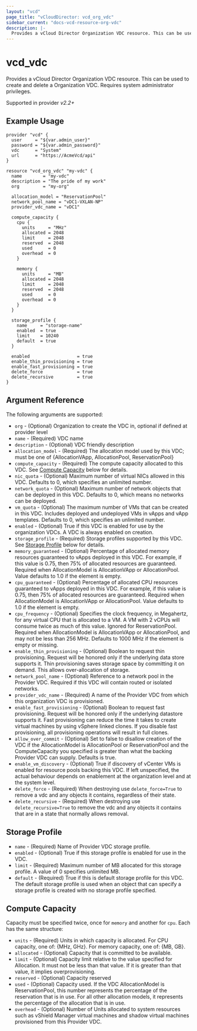 ```yaml
---
layout: "vcd"
page_title: "vCloudDirector: vcd_org_vdc"
sidebar_current: "docs-vcd-resource-org-vdc"
description: |-
  Provides a vCloud Director Organization VDC resource. This can be used to create and delete a Organization VDC.
---
```


# vcd\_vdc

Provides a vCloud Director Organization VDC resource. This can be used to create and delete a Organization VDC.
Requires system administrator privileges.

Supported in provider *v2.2+*

## Example Usage

```hcl
provider "vcd" {
  user     = "${var.admin_user}"
  password = "${var.admin_password}"
  vdc      = "System"
  url      = "https://AcmeVcd/api"
}

resource "vcd_org_vdc" "my-vdc" {
  name        = "my-vdc"
  description = "The pride of my work"
  org         = "my-org"

  allocation_model = "ReservationPool"
  network_pool_name = "vDC1-VXLAN-NP"
  provider_vdc_name = "vDC1"

  compute_capacity {
    cpu {
      units     = "MHz"
      allocated = 2048
      limit     = 2048
      reserved  = 2048
      used      = 0
      overhead  = 0
    }

    memory {
      units     = "MB"
      allocated = 2048
      limit     = 2048
      reserved  = 2048
      used      = 0
      overhead  = 0
    }
  }

  storage_profile {
    name     = "storage-name"
    enabled  = true
    limit    = 10240
    default  = true    
  }

  enabled                  = true
  enable_thin_provisioning = true
  enable_fast_provisioning = true
  delete_force             = true
  delete_recursive         = true
}
```

## Argument Reference

The following arguments are supported:

* `org` - (Optional) Organization to create the VDC in, optional if defined at provider level
* `name` - (Required) VDC name
* `description` - (Optional) VDC friendly description
* `allocation_model` - (Required) The allocation model used by this VDC; must be one of {AllocationVApp, AllocationPool, ReservationPool}
* `compute_capacity` - (Required) The compute capacity allocated to this VDC.  See [Compute Capacity](#computecapacity) below for details.
* `nic_quota` - (Optional) Maximum number of virtual NICs allowed in this VDC. Defaults to 0, which specifies an unlimited number.
* `network_quota` - (Optional) Maximum number of network objects that can be deployed in this VDC. Defaults to 0, which means no networks can be deployed.
* `vm_quota` - (Optional) The maximum number of VMs that can be created in this VDC. Includes deployed and undeployed VMs in vApps and vApp templates. Defaults to 0, which specifies an unlimited number.
* `enabled` - (Optional) True if this VDC is enabled for use by the organization VDCs. A VDC is always enabled on creation.
* `storage_profile` - (Required) Storage profiles supported by this VDC.  See [Storage Profile](#storageprofile) below for details.
* `memory_guaranteed` - (Optional) Percentage of allocated memory resources guaranteed to vApps deployed in this VDC. For example, if this value is 0.75, then 75% of allocated resources are guaranteed. Required when AllocationModel is AllocationVApp or AllocationPool. Value defaults to 1.0 if the element is empty.
* `cpu_guaranteed` - (Optional) Percentage of allocated CPU resources guaranteed to vApps deployed in this VDC. For example, if this value is 0.75, then 75% of allocated resources are guaranteed. Required when AllocationModel is AllocationVApp or AllocationPool. Value defaults to 1.0 if the element is empty.
* `cpu_frequency` - (Optional) Specifies the clock frequency, in Megahertz, for any virtual CPU that is allocated to a VM. A VM with 2 vCPUs will consume twice as much of this value. Ignored for ReservationPool. Required when AllocationModel is AllocationVApp or AllocationPool, and may not be less than 256 MHz. Defaults to 1000 MHz if the element is empty or missing.
* `enable_thin_provisioning` - (Optional) Boolean to request thin provisioning. Request will be honored only if the underlying data store supports it. Thin provisioning saves storage space by committing it on demand. This allows over-allocation of storage.
* `network_pool_name` - (Optional) Reference to a network pool in the Provider VDC. Required if this VDC will contain routed or isolated networks.
* `provider_vdc_name` - (Required) A name of the Provider VDC from which this organization VDC is provisioned.
* `enable_fast_provisioning` - (Optional) Boolean to request fast provisioning. Request will be honored only if the underlying datastore supports it. Fast provisioning can reduce the time it takes to create virtual machines by using vSphere linked clones. If you disable fast provisioning, all provisioning operations will result in full clones.
* `allow_over_commit` - (Optional) Set to false to disallow creation of the VDC if the AllocationModel is AllocationPool or ReservationPool and the ComputeCapacity you specified is greater than what the backing Provider VDC can supply. Defaults is true.
* `enable_vm_discovery` - (Optional) True if discovery of vCenter VMs is enabled for resource pools backing this VDC. If left unspecified, the actual behaviour depends on enablement at the organization level and at the system level.
* `delete_force` - (Required) When destroying use `delete_force=True` to remove a vdc and any objects it contains, regardless of their state.
* `delete_recursive` - (Required) When destroying use `delete_recursive=True` to remove the vdc and any objects it contains that are in a state that normally allows removal.


<a id="storageprofile"></a>
## Storage Profile

* `name` - (Required) Name of Provider VDC storage profile.
* `enabled` - (Optional) True if this storage profile is enabled for use in the VDC.
* `limit` - (Required) Maximum number of MB allocated for this storage profile. A value of 0 specifies unlimited MB.
* `default` - (Required) True if this is default storage profile for this VDC. The default storage profile is used when an object that can specify a storage profile is created with no storage profile specified.

<a id="computecapacity"></a>
## Compute Capacity

Capacity must be specified twice, once for `memory` and another for `cpu`.  Each has the same structure:

* `units` - (Required) Units in which capacity is allocated. For CPU capacity, one of: {MHz, GHz}.  For memory capacity, one of: {MB, GB}.
* `allocated` - (Optional) Capacity that is committed to be available.
* `limit` - (Optional) Capacity limit relative to the value specified for Allocation. It must not be less than that value. If it is greater than that value, it implies overprovisioning.
* `reserved` - (Optional) Capacity reserved
* `used` - (Optional) Capacity used. If the VDC AllocationModel is ReservationPool, this number represents the percentage of the reservation that is in use. For all other allocation models, it represents the percentage of the allocation that is in use.
* `overhead` - (Optional) Number of Units allocated to system resources such as vShield Manager virtual machines and shadow virtual machines provisioned from this Provider VDC.